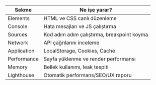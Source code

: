 | Sekme       | Ne işe yarar?                              |
| ----------- | ------------------------------------------ |
| Elements    | HTML ve CSS canlı düzenleme                |
| Console     | Hata mesajları ve JS çalıştırma            |
| Sources     | Kod adım adım çalıştırma, breakpoint koyma |
| Network     | API çağrılarını inceleme                   |
| Application | LocalStorage, Cookies, Cache               |
| Performance | Sayfa yüklenme ve render performansı       |
| Memory      | Bellek kullanımı, leak tespiti             |
| Lighthouse  | Otomatik performans/SEO/UX raporu          |

